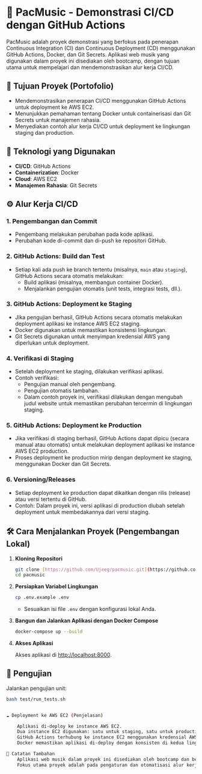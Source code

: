 # 🎵 PacMusic - Demonstrasi CI/CD dengan GitHub Actions

PacMusic adalah proyek demonstrasi yang berfokus pada penerapan Continuous Integration (CI) dan Continuous Deployment (CD) menggunakan GitHub Actions, Docker, dan Git Secrets. Aplikasi web musik yang digunakan dalam proyek ini disediakan oleh bootcamp, dengan tujuan utama untuk mempelajari dan mendemonstrasikan alur kerja CI/CD.

## 🚀 Tujuan Proyek (Portofolio)

-   Mendemonstrasikan penerapan CI/CD menggunakan GitHub Actions untuk deployment ke AWS EC2.
-   Menunjukkan pemahaman tentang Docker untuk containerisasi dan Git Secrets untuk manajemen rahasia.
-   Menyediakan contoh alur kerja CI/CD untuk deployment ke lingkungan staging dan production.

## 🔧 Teknologi yang Digunakan

-   **CI/CD**: GitHub Actions
-   **Containerization**: Docker
-   **Cloud**: AWS EC2
-   **Manajemen Rahasia**: Git Secrets

## ⚙️ Alur Kerja CI/CD

### 1. Pengembangan dan Commit

-   Pengembang melakukan perubahan pada kode aplikasi.
-   Perubahan kode di-commit dan di-push ke repositori GitHub.

### 2. GitHub Actions: Build dan Test

-   Setiap kali ada push ke branch tertentu (misalnya, `main` atau `staging`), GitHub Actions secara otomatis melakukan:
    -   Build aplikasi (misalnya, membangun container Docker).
    -   Menjalankan pengujian otomatis (unit tests, integrasi tests, dll.).

### 3. GitHub Actions: Deployment ke Staging

-   Jika pengujian berhasil, GitHub Actions secara otomatis melakukan deployment aplikasi ke instance AWS EC2 staging.
-   Docker digunakan untuk memastikan konsistensi lingkungan.
-   Git Secrets digunakan untuk menyimpan kredensial AWS yang diperlukan untuk deployment.

### 4. Verifikasi di Staging

-   Setelah deployment ke staging, dilakukan verifikasi aplikasi.
-   Contoh verifikasi:
    -   Pengujian manual oleh pengembang.
    -   Pengujian otomatis tambahan.
    -   Dalam contoh proyek ini, verifikasi dilakukan dengan mengubah judul website untuk memastikan perubahan tercermin di lingkungan staging.

### 5. GitHub Actions: Deployment ke Production

-   Jika verifikasi di staging berhasil, GitHub Actions dapat dipicu (secara manual atau otomatis) untuk melakukan deployment aplikasi ke instance AWS EC2 production.
-   Proses deployment ke production mirip dengan deployment ke staging, menggunakan Docker dan Git Secrets.

### 6. Versioning/Releases

-   Setiap deployment ke production dapat dikaitkan dengan rilis (release) atau versi tertentu di GitHub.
-   Contoh: Dalam proyek ini, versi aplikasi di production diubah setelah deployment untuk membedakannya dari versi staging.

## 🛠️ Cara Menjalankan Proyek (Pengembangan Lokal)

1.  **Kloning Repositori**

    ```bash
    git clone [https://github.com/Ujeeg/pacmusic.git](https://github.com/Ujeeg/pacmusic.git)
    cd pacmusic
    ```

2.  **Persiapkan Variabel Lingkungan**

    ```bash
    cp .env.example .env
    ```

    * Sesuaikan isi file `.env` dengan konfigurasi lokal Anda.

3.  **Bangun dan Jalankan Aplikasi dengan Docker Compose**

    ```bash
    docker-compose up --build
    ```

4.  **Akses Aplikasi**

    Akses aplikasi di [http://localhost:8000](http://localhost:8000).

## 🧪 Pengujian

Jalankan pengujian unit:

```bash
bash test/run_tests.sh


☁️ Deployment ke AWS EC2 (Penjelasan)

    Aplikasi di-deploy ke instance AWS EC2.
    Dua instance EC2 digunakan: satu untuk staging, satu untuk production.
    GitHub Actions terhubung ke instance EC2 menggunakan kredensial AWS yang disimpan di Git Secrets.
    Docker memastikan aplikasi di-deploy dengan konsisten di kedua lingkungan.

📝 Catatan Tambahan
    Aplikasi web musik dalam proyek ini disediakan oleh bootcamp dan berfungsi sebagai contoh untuk demonstrasi CI/CD.
    Fokus utama proyek adalah pada pengaturan dan otomatisasi alur kerja CI/CD untuk pengelolaan lingkungan AWS EC2, bukan pada pengembangan fitur aplikasi musik.
